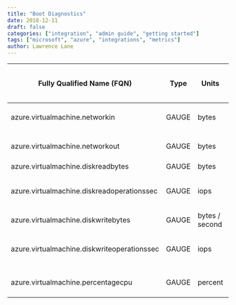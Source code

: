 ```yaml
---
title: "Boot Diagnostics"
date: 2018-12-11
draft: false
categories: ["integration", "admin guide", "getting started"]
tags: ["microsoft", "azure", "integrations", "metrics"]
author: Lawrence Lane
---
```


| Fully Qualified Name (FQN)                  | Type  | Units          | Statistic | Min | Max  | Sparse Data Strategy (SDS) | BASE | CORR | UTIL | Description                                                                                                                                                                           |
|---------------------------------------------|-------|----------------|-----------|-----|------|----------------------------|------|------|------|---------------------------------------------------------------------------------------------------------------------------------------------------------------------------------------|
| azure.virtualmachine.networkin              | GAUGE | bytes          | average   | 0   | none | none                       | yes  | yes  | no   | Bytes received over the network. Note that this metric is the same as the Basic Metric azure.virtualmachine.networkinterface.bytesreceived                                            |
| azure.virtualmachine.networkout             | GAUGE | bytes          | average   | 0   | none | none                       | yes  | yes  | no   | Bytes transmitted over the network. Note that this metric is the same as the Basic Metric azure.virtualmachine.networkinterface.bytestransmitted                                      |
| azure.virtualmachine.diskreadbytes          | GAUGE | bytes          | average   | 0   | none | none                       | yes  | no   | no   | Average bytes read from the physical disks.                                                                                                                                           |
| azure.virtualmachine.diskreadoperationssec  | GAUGE | iops           | average   | 0   | none | none                       | yes  | no   | no   | Average number of read operations per second. Note that this metric is the same as the Basic Metric azure.virtualmachine.physicaldisk.readspersecond. Not available on classic VMs.   |
| azure.virtualmachine.diskwritebytes         | GAUGE | bytes / second | average   | 0   | none | none                       | yes  | no   | no   | Average bytes written to the physical disks.                                                                                                                                          |
| azure.virtualmachine.diskwriteoperationssec | GAUGE | iops           | average   | 0   | none | none                       | yes  | no   | no   | Average number of write operations per second. Note that this metric is the same as the Basic Metric azure.virtualmachine.physicaldisk.writespersecond. Not available on classic VMs. |
| azure.virtualmachine.percentagecpu          | GAUGE | percent        | average   | 0   | 100  | none                       | yes  | yes  | yes  | Percentage of time the processor was not idle. Note that this metric is the same as the Basic Metric  azure.virtualmachine.processor.percentprocessortime                             |
